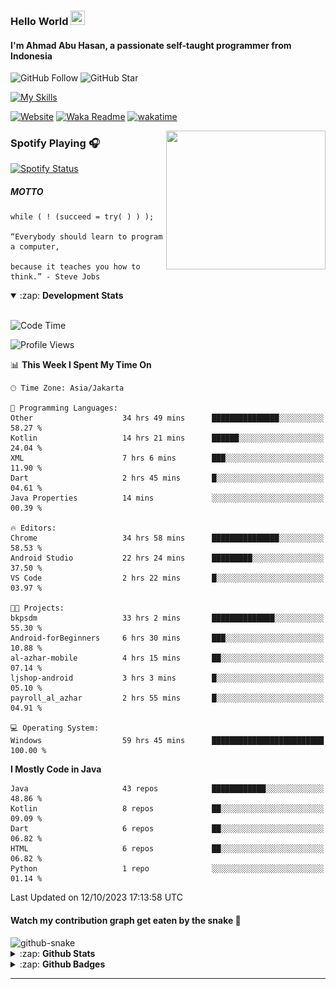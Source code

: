### Hello World <img src="https://github.com/eby8zevin/eby8zevin/blob/main/assets/Hi.gif"  width="23" height="23">

#### I'm Ahmad Abu Hasan, a passionate self-taught programmer from Indonesia

![GitHub Follow](https://img.shields.io/github/followers/eby8zevin.svg?style=social&label=Follow)
![GitHub Star](https://img.shields.io/github/stars/eby8zevin?affiliations=OWNER%2CCOLLABORATOR&style=social&label=Star)

[![My Skills](https://skillicons.dev/icons?i=androidstudio,java,kotlin,vscode,dart,flutter,linux)](https://skillicons.dev)

[![Website](https://img.shields.io/website?up_message=online&up_color=61DBFB&down_message=maintenance&down_color=FF0000&url=https%3A%2F%2Fconnect-with-eby.web.app&logo=react)](https://connect-with-eby.web.app)
[![Waka Readme](https://github.com/eby8zevin/eby8zevin/actions/workflows/anmol098.yml/badge.svg)](https://github.com/eby8zevin/eby8zevin/actions/workflows/anmol098.yml)
[![wakatime](https://wakatime.com/badge/user/bbcd646f-1daf-4865-a20e-46d4c803e6f8.svg)](https://wakatime.com/@bbcd646f-1daf-4865-a20e-46d4c803e6f8)

<img src="https://github.com/eby8zevin/eby8zevin/blob/main/assets/Octocat.png" width="255" height="222" align='right'>

### Spotify Playing 🎧

[<img src="https://readme-spotify-status-ahmadabuhasan.vercel.app/api/run-spotify-status" alt="Spotify Status" width="350" />](https://open.spotify.com/user/gr3y7pr12w9ol2dy2ccdb10e7)

##### MOTTO

```
while ( ! (succeed = try( ) ) );

“Everybody should learn to program a computer,

because it teaches you how to think.” - Steve Jobs
```

<details open>
  <summary> :zap: <b>Development Stats</b> </summary>
<br/>

<!--START_SECTION:waka-->
![Code Time](http://img.shields.io/badge/Code%20Time-4%2C400%20hrs%201%20min-blue)

![Profile Views](http://img.shields.io/badge/Profile%20Views-119-blue)

📊 **This Week I Spent My Time On** 

```text
🕑︎ Time Zone: Asia/Jakarta

💬 Programming Languages: 
Other                    34 hrs 49 mins      ███████████████░░░░░░░░░░   58.27 % 
Kotlin                   14 hrs 21 mins      ██████░░░░░░░░░░░░░░░░░░░   24.04 % 
XML                      7 hrs 6 mins        ███░░░░░░░░░░░░░░░░░░░░░░   11.90 % 
Dart                     2 hrs 45 mins       █░░░░░░░░░░░░░░░░░░░░░░░░   04.61 % 
Java Properties          14 mins             ░░░░░░░░░░░░░░░░░░░░░░░░░   00.39 % 

🔥 Editors: 
Chrome                   34 hrs 58 mins      ███████████████░░░░░░░░░░   58.53 % 
Android Studio           22 hrs 24 mins      █████████░░░░░░░░░░░░░░░░   37.50 % 
VS Code                  2 hrs 22 mins       █░░░░░░░░░░░░░░░░░░░░░░░░   03.97 % 

🐱‍💻 Projects: 
bkpsdm                   33 hrs 2 mins       ██████████████░░░░░░░░░░░   55.30 % 
Android-forBeginners     6 hrs 30 mins       ███░░░░░░░░░░░░░░░░░░░░░░   10.88 % 
al-azhar-mobile          4 hrs 15 mins       ██░░░░░░░░░░░░░░░░░░░░░░░   07.14 % 
ljshop-android           3 hrs 3 mins        █░░░░░░░░░░░░░░░░░░░░░░░░   05.10 % 
payroll_al_azhar         2 hrs 55 mins       █░░░░░░░░░░░░░░░░░░░░░░░░   04.91 % 

💻 Operating System: 
Windows                  59 hrs 45 mins      █████████████████████████   100.00 % 
```

**I Mostly Code in Java** 

```text
Java                     43 repos            ████████████░░░░░░░░░░░░░   48.86 % 
Kotlin                   8 repos             ██░░░░░░░░░░░░░░░░░░░░░░░   09.09 % 
Dart                     6 repos             ██░░░░░░░░░░░░░░░░░░░░░░░   06.82 % 
HTML                     6 repos             ██░░░░░░░░░░░░░░░░░░░░░░░   06.82 % 
Python                   1 repo              ░░░░░░░░░░░░░░░░░░░░░░░░░   01.14 % 
```




 Last Updated on 12/10/2023 17:13:58 UTC
<!--END_SECTION:waka-->

#### Watch my contribution graph get eaten by the snake 🐍

<picture>
  <source media="(prefers-color-scheme: dark)" srcset="https://raw.githubusercontent.com/eby8zevin/eby8zevin/output/github-contribution-grid-snake-dark.svg" />
  <source media="(prefers-color-scheme: light)" srcset="https://raw.githubusercontent.com/eby8zevin/eby8zevin/output/github-contribution-grid-snake.svg" />
  <img alt="github-snake" src="https://raw.githubusercontent.com/eby8zevin/eby8zevin/output/github-contribution-grid-snake.svg" />
</picture>

</details>

<details>
  <summary> :zap: <b>Github Stats</b> </summary>
<p align="center">:heart:</p>
<p align="center"><a href="https://github.com/eby8zevin">
  <img src="https://github-readme-stats.vercel.app/api?username=eby8zevin&show_icons=true&theme=dark&line_height=20">
  <img src="https://github-readme-stats.vercel.app/api/top-langs/?username=eby8zevin&layout=compact&theme=dark">
</a></p>
<p align="center">
  <a href="https://github.com/eby8zevin">
    <img src="https://github-readme-streak-stats.herokuapp.com/?user=eby8zevin&theme=dark"/>
  </a>
</p>
</details>

<details>
  <summary> :zap: <b>Github Badges</b> </summary>
  <br>
  <a href='https://archiveprogram.github.com/'><img src='https://raw.githubusercontent.com/acervenky/animated-github-badges/master/assets/acbadge.gif' width='40' height='40'></a> 
  <a href='https://docs.github.com/en/developers'><img src='https://raw.githubusercontent.com/acervenky/animated-github-badges/master/assets/devbadge.gif' width='40' height='40'></a> 
  <a href='https://github.com/pricing'><img src='https://raw.githubusercontent.com/acervenky/animated-github-badges/master/assets/pro.gif' width='40' height='40'></a> 
  <a href='https://stars.github.com/'><img src='https://raw.githubusercontent.com/acervenky/animated-github-badges/master/assets/starbadge.gif' width='35' height='35'></a> 
  <a href='https://docs.github.com/en/github/supporting-the-open-source-community-with-github-sponsors'><img src='https://raw.githubusercontent.com/acervenky/animated-github-badges/master/assets/sponsorbadge.gif' width='35' height='35'></a>
</details>

---
